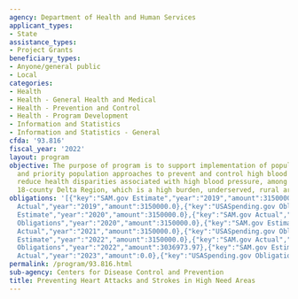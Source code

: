 ```yaml
---
agency: Department of Health and Human Services
applicant_types:
- State
assistance_types:
- Project Grants
beneficiary_types:
- Anyone/general public
- Local
categories:
- Health
- Health - General Health and Medical
- Health - Prevention and Control
- Health - Program Development
- Information and Statistics
- Information and Statistics - General
cfda: '93.816'
fiscal_year: '2022'
layout: program
objective: The purpose of program is to support implementation of population-wide
  and priority population approaches to prevent and control high blood pressure, and
  reduce health disparities associated with high blood pressure, among adults in Mississippi's
  18-county Delta Region, which is a high burden, underserved, rural area.
obligations: '[{"key":"SAM.gov Estimate","year":"2019","amount":3150000.0},{"key":"SAM.gov
  Actual","year":"2019","amount":3150000.0},{"key":"USASpending.gov Obligations","year":"2019","amount":3150000.0},{"key":"SAM.gov
  Estimate","year":"2020","amount":3150000.0},{"key":"SAM.gov Actual","year":"2020","amount":3150000.0},{"key":"USASpending.gov
  Obligations","year":"2020","amount":3150000.0},{"key":"SAM.gov Estimate","year":"2021","amount":3150000.0},{"key":"SAM.gov
  Actual","year":"2021","amount":3150000.0},{"key":"USASpending.gov Obligations","year":"2021","amount":3150000.0},{"key":"SAM.gov
  Estimate","year":"2022","amount":3150000.0},{"key":"SAM.gov Actual","year":"2022","amount":3150000.0},{"key":"USASpending.gov
  Obligations","year":"2022","amount":3036973.97},{"key":"SAM.gov Estimate","year":"2023","amount":3150000.0},{"key":"SAM.gov
  Actual","year":"2023","amount":0.0},{"key":"USASpending.gov Obligations","year":"2023","amount":3120000.0}]'
permalink: /program/93.816.html
sub-agency: Centers for Disease Control and Prevention
title: Preventing Heart Attacks and Strokes in High Need Areas
---
```

